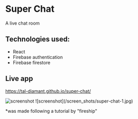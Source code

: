 # Super Chat

A live chat room

## Technologies used:

- React
- Firebase authentication
- Firebase firestore

## Live app

https://tal-diamant.github.io/super-chat/

<img src="/tal-diamant/super-chat/raw/main/screen_shots/super-chat-2.jpg" alt="screenshot" style="max-width: 200px;">
![screenshot](/screen_shots/super-chat-1.jpg)

*was made following a tutorial by "fireship"